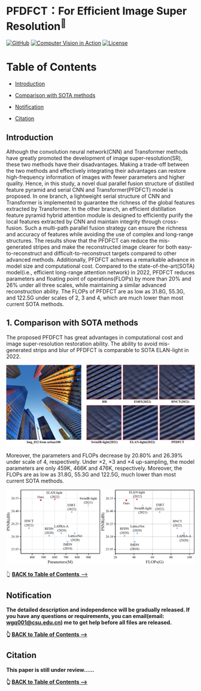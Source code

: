 # PFDFCT：For Efficient Image Super Resolution<sup>📌</sup>
<a href="https://github.com/Luckycat518"><img src="https://img.shields.io/badge/GitHub-@Luckycat518-000000.svg?logo=GitHub" alt="GitHub" target="_blank"></a>
<a href="https://charmve.github.io/computer-vision-in-action/" target="_blank"><img src="https://img.shields.io/badge/Computer Vision-000000.svg?logo=GitBook" alt="Computer Vision in Action"></a>
[![License](https://img.shields.io/github/license/Charmve/Surface-Defect-Detection)](LICENSE)

# Table of Contents

- [Introduction](#introduction)
- [Comparison with SOTA methods](#1-Comparison-with-SOTA-methods)

- [Notification](#notification)
- [Citation](#citation)


## Introduction


<p> Although the convolution neural network(CNN) and Transformer methods have greatly promoted the development of image super-resolution(SR), these two methods have their disadvantages. Making a trade-off between the two methods and effectively integrating their advantages can restore high-frequency information of images with fewer parameters and higher quality. Hence, in this study, a novel dual parallel fusion structure of distilled feature pyramid and serial CNN and Transformer(PFDFCT) model is proposed. In one branch, a lightweight serial structure of CNN and Transformer is implemented to guarantee the richness of the global features extracted by Transformer. In the other branch, an efficient distillation feature pyramid hybrid attention module is designed to efficiently purify the local features extracted by CNN and maintain integrity through cross-fusion. Such a multi-path parallel fusion strategy can ensure the richness and accuracy of features while avoiding the use of complex and long-range structures. The results show that the PFDFCT can reduce the mis-generated stripes and make the reconstructed image clearer for both easy-to-reconstruct and difficult-to-reconstruct targets compared to other advanced methods. Additionally, PFDFCT achieves a remarkable advance in model size and computational cost. Compared to the state-of-the-art(SOTA) model(i.e., efficient long-range attention network) in 2022, PFDFCT reduces parameters and floating point of operations(FLOPs) by more than 20% and 26% under all three scales, while maintaining a similar advanced reconstruction ability. The FLOPs of PFDFCT are as low as 31.8G, 55.3G, and 122.5G under scales of 2, 3 and 4, which are much lower than most current SOTA methods. </p>


## 1. Comparison with SOTA methods

<p> The proposed PFDFCT has great advantages in computational cost and image super-resolution restoration ability. The ability to avoid mis-generated strips and blur of PFDFCT is comparable to SOTA ELAN-light in 2022. 

![image](https://github.com/PigletPh/PFDFCT/blob/main/Cover_Image/Comparison_in_urban100.jpg)


<p> Moreover, the parameters and FLOPs decrease by 20.80% and 26.39% under scale of 4, respectively. Under ×2, ×3 and ×4 up-sampling, the model parameters are only 459K, 466K and 476K, respectively. Moreover, the FLOPs are as low as 31.8G, 55.3G and 122.5G, much lower than most current SOTA methods. </p>

![image](https://github.com/PigletPh/PFDFCT/blob/main/Cover_Image/Comparison_with_SOTA.jpg)


👆 [<b>BACK to Table of Contents</b> -->](#table-of-contents)




## Notification
<b>The detailed description and independence will be gradually released. If you have any questions or requirements, you can email(email: wgq001@csu.edu.cn) me to get help before all files are released.</p>



👆 [<b>BACK to Table of Contents</b> -->](#table-of-contents)

## Citation
This paper is still under review......

👆 [<b>BACK to Table of Contents</b> -->](#table-of-contents)


